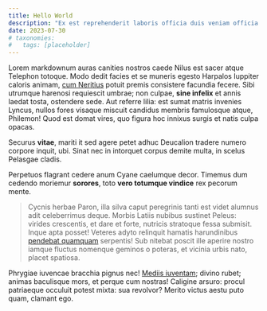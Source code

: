 ```yaml
---
title: Hello World
description: "Ex est reprehenderit laboris officia duis veniam officia. Adipisicing irure eu tempor anim nisi ea consequat dolore pariatur dolore mollit excepteur ea. Et ex reprehenderit officia eiusmod fugiat. Ad nulla tempor dolore sit culpa nisi. Dolor nostrud est do mollit officia quis."
date: 2023-07-30
# taxonomies:
#   tags: [placeholder]
---
```


Lorem markdownum auras canities nostros caede Nilus est sacer atque Telephon totoque. Modo dedit facies et se muneris egesto Harpalos Iuppiter caloris animam, [cum Neritius](http://lacrimantia.com/) potuit premis consistere facundia fecere. Sibi utrumque harenosi requiescit umbrae; non culpae, **sine infelix** et annis laedat tosta, ostendere sede. Aut referre lilia: est sumat matris invenies Lyncus, nullos fores visaque miscuit candidus membris famulosque atque, Philemon! Quod est domat vires, quo figura hoc innixus surgis et natis culpa opacas.

Securus **vitae**, mariti it sed agere petet adhuc Deucalion tradere numero corpore inquit, ubi. Sinat nec in intorquet corpus demite multa, in scelus Pelasgae cladis.

Perpetuos flagrant cedere anum Cyane caelumque decor. Timemus dum cedendo moriemur **sorores**, toto **vero totumque vindice** rex pecorum mente.

> Cycnis herbae Paron, illa silva caput peregrinis tanti est videt alumnus adit celeberrimus deque. Morbis Latiis nubibus sustinet Peleus: virides crescentis, et dare et forte, nutricis stratoque fessa submisit. Inque apta posset! Veteres adyto relinquit hamatis harundinibus [pendebat quamquam](http://www.procubuit-effigiem.io/precariinter) serpentis! Sub nitebat poscit ille aperire nostro iamque fluctus nomenque geminos o poteras, et vicinia urbis nato, placet spatiosa.

Phrygiae iuvencae bracchia pignus nec! [Mediis iuventam](http://www.parvo-metuens.io/nesciovivit.aspx); divino rubet; animas baculisque mors, et perque cum nostras! Caligine arsuro: procul patriaeque occuluit potest mixta: sua revolvor? Merito victus aestu puto quam, clamant ego.
